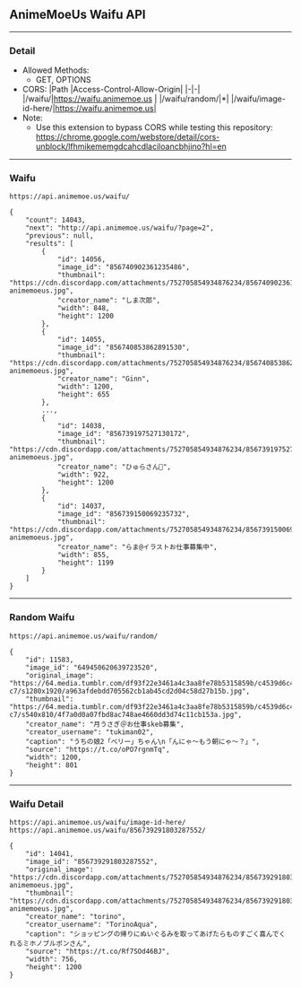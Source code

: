 ## AnimeMoeUs Waifu API

---

### Detail

- Allowed Methods:
  - GET, OPTIONS
- CORS:
  |Path |Access-Control-Allow-Origin|
  |-|-|
  |/waifu/|https://waifu.animemoe.us |
  |/waifu/random/|\*|
  |/waifu/image-id-here/|https://waifu.animemoe.us|
- Note:
  - Use this extension to bypass CORS while testing this repository: https://chrome.google.com/webstore/detail/cors-unblock/lfhmikememgdcahcdlaciloancbhjino?hl=en

---

### Waifu

```
https://api.animemoe.us/waifu/
```

```
{
    "count": 14043,
    "next": "http://api.animemoe.us/waifu/?page=2",
    "previous": null,
    "results": [
        {
            "id": 14056,
            "image_id": "856740902361235486",
            "thumbnail": "https://cdn.discordapp.com/attachments/752705854934876234/856740902361235486/waifu-animemoeus.jpg",
            "creator_name": "しま次郎",
            "width": 848,
            "height": 1200
        },
        {
            "id": 14055,
            "image_id": "856740853862891530",
            "thumbnail": "https://cdn.discordapp.com/attachments/752705854934876234/856740853862891530/waifu-animemoeus.jpg",
            "creator_name": "Ginn",
            "width": 1200,
            "height": 655
        },
        ...,
        {
            "id": 14038,
            "image_id": "856739197527130172",
            "thumbnail": "https://cdn.discordapp.com/attachments/752705854934876234/856739197527130172/waifu-animemoeus.jpg",
            "creator_name": "ひゅらさん🍜",
            "width": 922,
            "height": 1200
        },
        {
            "id": 14037,
            "image_id": "856739150069235732",
            "thumbnail": "https://cdn.discordapp.com/attachments/752705854934876234/856739150069235732/waifu-animemoeus.jpg",
            "creator_name": "らま@イラストお仕事募集中",
            "width": 855,
            "height": 1199
        }
    ]
}
```

---

### Random Waifu

```
https://api.animemoe.us/waifu/random/
```

```
{
    "id": 11583,
    "image_id": "649450620639723520",
    "original_image": "https://64.media.tumblr.com/df93f22e3461a4c3aa8fe78b5315859b/c4539d6c4e9c9934-c7/s1280x1920/a963afdebdd705562cb1ab45cd2d04c58d27b15b.jpg",
    "thumbnail": "https://64.media.tumblr.com/df93f22e3461a4c3aa8fe78b5315859b/c4539d6c4e9c9934-c7/s540x810/4f7a0d0a07fbd8ac748ae4660dd3d74c11cb153a.jpg",
    "creator_name": "月うさぎ＠お仕事skeb募集",
    "creator_username": "tukiman02",
    "caption": "うちの娘2「ベリー」ちゃん\n「んにゃ～もう朝にゃ～？」",
    "source": "https://t.co/oPO7rgnmTq",
    "width": 1200,
    "height": 801
}
```

---

### Waifu Detail

```
https://api.animemoe.us/waifu/image-id-here/
https://api.animemoe.us/waifu/856739291803287552/
```

```
{
    "id": 14041,
    "image_id": "856739291803287552",
    "original_image": "https://cdn.discordapp.com/attachments/752705854934876234/856739291803287552/waifu-animemoeus.jpg",
    "thumbnail": "https://cdn.discordapp.com/attachments/752705854934876234/856739291803287552/waifu-animemoeus.jpg",
    "creator_name": "torino",
    "creator_username": "TorinoAqua",
    "caption": "ショッピングの帰りにぬいぐるみを取ってあげたらものすごく喜んでくれるミホノブルボンさん",
    "source": "https://t.co/Rf7SOd46BJ",
    "width": 756,
    "height": 1200
}
```
